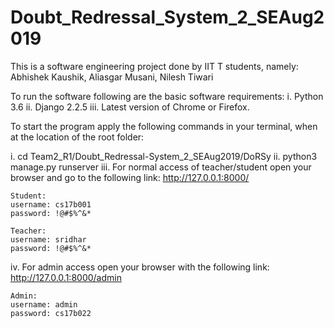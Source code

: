 # Doubt_Redressal_System_2_SEAug2019
This is a software engineering project done by IIT T students, namely:
Abhishek Kaushik,
Aliasgar Musani,
Nilesh Tiwari

To run the software following are the basic software requirements:
i.   Python 3.6
ii.  Django 2.2.5
iii. Latest version of Chrome or Firefox.

To start the program apply the following commands in your terminal, when at the location of the root folder:

i.   cd Team2_R1/Doubt_Redressal-System_2_SEAug2019/DoRSy
ii.  python3 manage.py runserver
iii. For normal access of teacher/student open your browser and go to the following link: http://127.0.0.1:8000/
    
    Student:
    username: cs17b001
    password: !@#$%^&*
    
    Teacher:
    username: sridhar
    password: !@#$%^&*
    
iv. For admin access open your browser with the following link: http://127.0.0.1:8000/admin

    Admin:
    username: admin
    password: cs17b022
